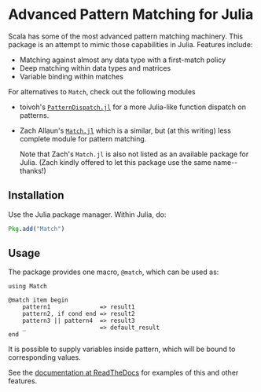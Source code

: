 # Advanced Pattern Matching for Julia

Scala has some of the most advanced pattern matching machinery.  This
package is an attempt to mimic those capabilities in Julia.  Features
include:

* Matching against almost any data type with a first-match policy
* Deep matching within data types and matrices
* Variable binding within matches

For alternatives to `Match`, check out the following modules

* toivoh's [`PatternDispatch.jl`](https://github.com/toivoh/PatternDispatch.jl) for a more Julia-like function dispatch on patterns.

* Zach Allaun's [`Match.jl`](https://github.com/zachallaun/Match.jl) which is a similar, but (at this writing) less complete module for pattern matching.

  Note that Zach's `Match.jl` is also not listed as an available package for Julia.  (Zach kindly offered to let this package use the same name--thanks!)


## Installation
Use the Julia package manager.  Within Julia, do:
```julia
Pkg.add("Match")
```

## Usage

The package provides one macro, `@match`, which can be used as:

    using Match

    @match item begin
        pattern1              => result1
        pattern2, if cond end => result2
        pattern3 || pattern4  => result3
        _                     => default_result
    end

It is possible to supply variables inside pattern, which will be bound
to corresponding values. 

See the [documentation at ReadTheDocs](https://matchjl.readthedocs.org/en/latest/)
for examples of this and other features.

